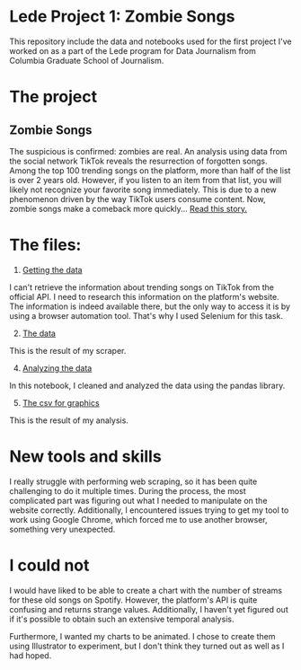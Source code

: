 # Lede Project 1: Zombie Songs

This repository include the data and notebooks used for the first project I've worked on as a part of the Lede program for Data Journalism from Columbia Graduate School of Journalism.

# The project
## Zombie Songs
The suspicious is confirmed: zombies are real. An analysis using data from the social network TikTok reveals the resurrection of forgotten songs. Among the top 100 trending songs on the platform, more than half of the list is over 2 years old. However, if you listen to an item from that list, you will likely not recognize your favorite song immediately. This is due to a new phenomenon driven by the way TikTok users consume content. Now, zombie songs make a comeback more quickly...
[Read this story.](https://juditecypreste.com/portfolio-lede/project_1/project_1.html)

# The files:
1. [Getting the data](https://github.com/juditecypreste/zombie_songs/blob/main/scrapper_tiktok.ipynb)

I can't retrieve the information about trending songs on TikTok from the official API. I need to research this information on the platform's website. The information is indeed available there, but the only way to access it is by using a browser automation tool. That's why I used Selenium for this task.

2. [The data](https://github.com/juditecypreste/zombie_songs/blob/main/trending_songs.csv)

This is the result of my scraper.

4. [Analyzing the data](https://github.com/juditecypreste/zombie_songs/blob/main/tiktok_analysis.ipynb)

In this notebook, I cleaned and analyzed the data using the pandas library.

5. [The csv for graphics](https://github.com/juditecypreste/zombie_songs/blob/main/trending_songs_analysis.csv)

This is the result of my analysis.

# New tools and skills

I really struggle with performing web scraping, so it has been quite challenging to do it multiple times. During the process, the most complicated part was figuring out what I needed to manipulate on the website correctly. Additionally, I encountered issues trying to get my tool to work using Google Chrome, which forced me to use another browser, something very unexpected.

# I could not

I would have liked to be able to create a chart with the number of streams for these old songs on Spotify. However, the platform's API is quite confusing and returns strange values. Additionally, I haven't yet figured out if it's possible to obtain such an extensive temporal analysis.

Furthermore, I wanted my charts to be animated. I chose to create them using Illustrator to experiment, but I don't think they turned out as well as I had hoped.
